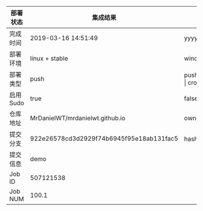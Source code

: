 部署状态 | 集成结果 | 参考值
---|---|---
完成时间 | 2019-03-16 14:51:49 | yyyy-mm-dd hh:mm:ss
部署环境 | linux + stable | window \| linux + stable
部署类型 | push | push \| pull_request \| api \| cron
启用Sudo | true | false \| true
仓库地址 | MrDanielWT/mrdanielwt.github.io | owner_name/repo_name
提交分支 | 922e26578cd3d2929f74b6945f95e18ab131fac5 | hash 16位
提交信息 | demo |
Job ID   | 507121538 |
Job NUM  | 100.1 |
